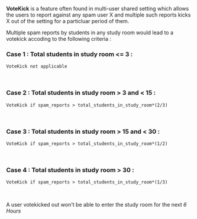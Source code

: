 __VoteKick__ is a feature often found in multi-user shared setting which allows the users to report against any spam user X and multiple such reports kicks X out of the setting for a particluar period of them. 

Multiple spam reports by students in any study room would lead to a votekick accoding to the following criteria :

### Case 1 : Total students in study room <= 3 :
`VoteKick not applicable`

<br /> 

### Case 2 : Total students in study room > 3 and < 15 :
`VoteKick if spam_reports > total_students_in_study_room*(2/3) `

<br /> 

### Case 3 : Total students in study room > 15 and < 30 :
`VoteKick if spam_reports > total_students_in_study_room*(1/2) `

<br /> 
    
### Case 4 : Total students in study room > 30 :
`VoteKick if spam_reports > total_students_in_study_room*(1/3) `

<br /> 

A user votekicked out won't be able to enter the study room for the next _6 Hours_ 
